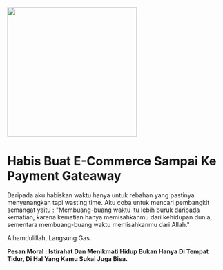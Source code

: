 <img src="https://c.tenor.com/ZhUttZgNkDQAAAAM/mr-bean-weird-face.gif" width="300" />

# Habis Buat E-Commerce Sampai Ke Payment Gateaway

Daripada aku habiskan waktu hanya untuk rebahan yang pastinya menyenangkan tapi wasting time.
Aku coba untuk mencari pembangkit semangat yaitu :
"Membuang-buang waktu itu lebih buruk daripada kematian, karena kematian hanya memisahkanmu dari kehidupan dunia, sementara membuang-buang waktu memisahkanmu dari Allah."

Alhamdulillah, Langsung Gas.

<b>Pesan Moral : Istirahat Dan Menikmati Hidup Bukan Hanya Di Tempat Tidur, Di Hal Yang Kamu Sukai Juga Bisa.</b>
